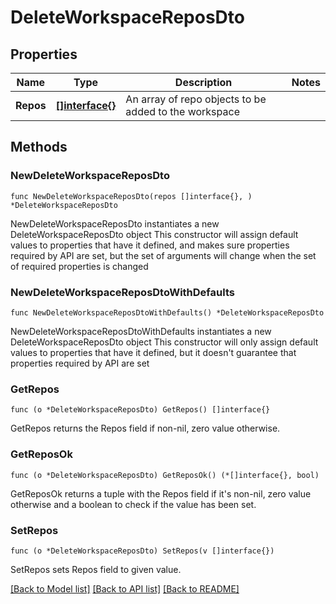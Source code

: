 # DeleteWorkspaceReposDto

## Properties

Name | Type | Description | Notes
------------ | ------------- | ------------- | -------------
**Repos** | [**[]interface{}**](Array.md) | An array of repo objects to be added to the workspace | 

## Methods

### NewDeleteWorkspaceReposDto

`func NewDeleteWorkspaceReposDto(repos []interface{}, ) *DeleteWorkspaceReposDto`

NewDeleteWorkspaceReposDto instantiates a new DeleteWorkspaceReposDto object
This constructor will assign default values to properties that have it defined,
and makes sure properties required by API are set, but the set of arguments
will change when the set of required properties is changed

### NewDeleteWorkspaceReposDtoWithDefaults

`func NewDeleteWorkspaceReposDtoWithDefaults() *DeleteWorkspaceReposDto`

NewDeleteWorkspaceReposDtoWithDefaults instantiates a new DeleteWorkspaceReposDto object
This constructor will only assign default values to properties that have it defined,
but it doesn't guarantee that properties required by API are set

### GetRepos

`func (o *DeleteWorkspaceReposDto) GetRepos() []interface{}`

GetRepos returns the Repos field if non-nil, zero value otherwise.

### GetReposOk

`func (o *DeleteWorkspaceReposDto) GetReposOk() (*[]interface{}, bool)`

GetReposOk returns a tuple with the Repos field if it's non-nil, zero value otherwise
and a boolean to check if the value has been set.

### SetRepos

`func (o *DeleteWorkspaceReposDto) SetRepos(v []interface{})`

SetRepos sets Repos field to given value.



[[Back to Model list]](../README.md#documentation-for-models) [[Back to API list]](../README.md#documentation-for-api-endpoints) [[Back to README]](../README.md)


